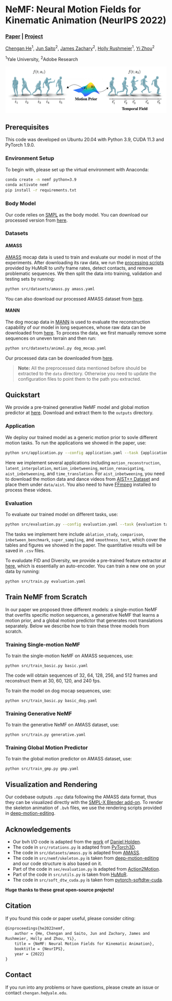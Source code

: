 # NeMF: Neural Motion Fields for Kinematic Animation (NeurIPS 2022)

### [Paper](https://arxiv.org/abs/2206.03287) | [Project](https://cs.yale.edu/homes/che/projects/nemf/)

[Chengan He](https://cs.yale.edu/homes/che/)<sup>1</sup>, [Jun Saito](https://research.adobe.com/person/jun-saito/)<sup>2</sup>, [James Zachary](https://jameszachary.com/)<sup>2</sup>, [Holly Rushmeier](https://graphics.cs.yale.edu/people/holly-rushmeier)<sup>1</sup>, [Yi Zhou](https://zhouyisjtu.github.io/)<sup>2</sup>

<sup>1</sup>Yale University, <sup>2</sup>Adobe Research

![NeMF Overview](overview.png)

## Prerequisites

This code was developed on Ubuntu 20.04 with Python 3.9, CUDA 11.3 and PyTorch 1.9.0. 

### Environment Setup

To begin with, please set up the virtual environment with Anaconda:
```bash
conda create -n nemf python=3.9
conda activate nemf
pip install -r requirements.txt
```

### Body Model

Our code relies on [SMPL](https://smpl.is.tue.mpg.de/) as the body model. You can download our processed version from [here](https://drive.google.com/file/d/1c7Nbc9f7_17hwICnIysg96Xo0vC-Kfq0/view?usp=share_link).

### Datasets

#### AMASS

[AMASS](https://amass.is.tue.mpg.de/) mocap data is used to train and evaluate our model in most of the experiments. After downloading its raw data, we run the [processing scripts](https://github.com/davrempe/humor/tree/main/data#amass) provided by HuMoR to unify frame rates, detect contacts, and remove problematic sequences. We then split the data into training, validation and testing sets by running:
```bash
python src/datasets/amass.py amass.yaml
```
You can also download our processed AMASS dataset from [here](https://drive.google.com/file/d/1BwGYRsFT1FCF2vil2wtvK-HAEe8ZILhV/view?usp=share_link).

#### MANN

The dog mocap data in [MANN](https://github.com/sebastianstarke/AI4Animation/tree/master/AI4Animation/SIGGRAPH_2018) is used to evaluate the reconstruction capability of our model in long sequences, whose raw data can be downloaded from [here](http://www.starke-consult.de/AI4Animation/SIGGRAPH_2018/MotionCapture.zip). To process the data, we first manually remove some sequences on uneven terrain and then run:
```bash
python src/datasets/animal.py dog_mocap.yaml
```
Our processed data can be downloaded from [here](https://drive.google.com/file/d/1Ds1VmSpk6XX7ZYsMzv_aE-NibpcELVw_/view?usp=share_link).

> **Note:** All the preprocessed data mentioned before should be extracted to the `data` directory. Otherwise you need to update the configuration files to point them to the path you extracted.

## Quickstart

We provide a pre-trained generative NeMF model and global motion predictor at [here](https://drive.google.com/drive/folders/1Y1h0Ui6lcA4t78xZ9_WmN7q6xffb5De3?usp=share_link). Download and extract them to the `outputs` directory.

### Application

We deploy our trained model as a generic motion prior to sovle different motion tasks. To run the applications we showed in the paper, use:
```bash
python src/application.py --config application.yaml --task {application task} --save_path {save path}
```
Here we implement several applications including `motion_reconstruction`, `latent_interpolation`, `motion_inbetweening`, `motion_renavigating`, `aist_inbetweening`, and `time_translation`. For `aist_inbetweening`, you need to download the motion data and dance videos from [AIST++ Dataset](https://google.github.io/aistplusplus_dataset/download.html) and place them under `data/aist`. You also need to have [FFmpeg](https://ffmpeg.org/) installed to process these videos.

### Evaluation

To evaluate our trained model on different tasks, use:
```bash
python src/evaluation.py --config evaluation.yaml --task {evaluation task} --load_path {load path}
```
The tasks we implement here include `ablation_study`, `comparison`, `inbetween_benchmark`, `super_sampling`, and `smoothness_test`, which cover the tables and figures we showed in the paper. The quantitative results will be saved in `.csv` files.

To evaludate FID and Diversity, we provide a pre-trained feature extractor at [here](https://drive.google.com/file/d/1cInA6LfOaISg0BzkgQHXwFt4u4YBGQ34/view?usp=share_link), which is essentially an auto-encoder. You can train a new one on your data by running:
```
python src/train.py evaluation.yaml
```

## Train NeMF from Scratch

In our paper we proposed three different models: a single-motion NeMF that overfits specific motion sequences, a generative NeMF that learns a motion prior, and a global motion predictor that generates root translations separately. Below we describe how to train these three models from scratch.

### Training Single-motion NeMF

To train the single-motion NeMF on AMASS sequences, use:
```
python src/train_basic.py basic.yaml
```
The code will obtain sequences of 32, 64, 128, 256, and 512 frames and reconstruct them at 30, 60, 120, and 240 fps.

To train the model on dog mocap sequences, use:
```
python src/train_basic.py basic_dog.yaml
```

### Training Generative NeMF

To train the generative NeMF on AMASS dataset, use:
```
python src/train.py generative.yaml
```

### Training Global Motion Predictor

To train the global motion predictor on AMASS dataset, use:
```
python src/train_gmp.py gmp.yaml
```

## Visualization and Rendering

Our codebase outputs `.npz` data following the AMASS data format, thus they can be visualized directly with the [SMPL-X Blender add-on](https://smpl-x.is.tue.mpg.de/). To render the skeleton animation of `.bvh` files, we use the rendering scripts provided in [deep-motion-editing](https://github.com/DeepMotionEditing/deep-motion-editing).

## Acknowledgements

- Our bvh I/O code is adapted from the [work](https://theorangeduck.com/media/uploads/other_stuff/motionsynth_code.zip) of [Daniel Holden](https://theorangeduck.com/page/publications).
- The code in `src/rotations.py` is adapted from [PyTorch3D](https://github.com/facebookresearch/pytorch3d/blob/main/pytorch3d/transforms/rotation_conversions.py).
- The code in `src/datasets/amass.py` is adapted from [AMASS](https://github.com/nghorbani/amass/blob/master/src/amass/data/prepare_data.py).
- The code in `src/nemf/skeleton.py` is taken from [deep-motion-editing](https://github.com/DeepMotionEditing/deep-motion-editing) and our code structure is also based on it.
- Part of the code in `sec/evaluation.py` is adapted from [Action2Motion](https://github.com/EricGuo5513/action-to-motion/tree/master/eval_scripts).
- Part of the code in `src/utils.py` is taken from [HuMoR](https://github.com/davrempe/humor/blob/b86c2d9faf7abd497749621821a5d46211304d62/humor/scripts/process_amass_data.py).
- The code in `src/soft_dtw_cuda.py` is taken from [pytorch-softdtw-cuda](https://github.com/Maghoumi/pytorch-softdtw-cuda).

**Huge thanks to these great open-source projects!**

## Citation

If you found this code or paper useful, please consider citing:
```
@inproceedings{he2022nemf,
    author = {He, Chengan and Saito, Jun and Zachary, James and Rushmeier, Holly and Zhou, Yi},
    title = {NeMF: Neural Motion Fields for Kinematic Animation},
    booktitle = {NeurIPS},
    year = {2022}
}
```

## Contact
If you run into any problems or have questions, please create an issue or contact `chengan.he@yale.edu`.
